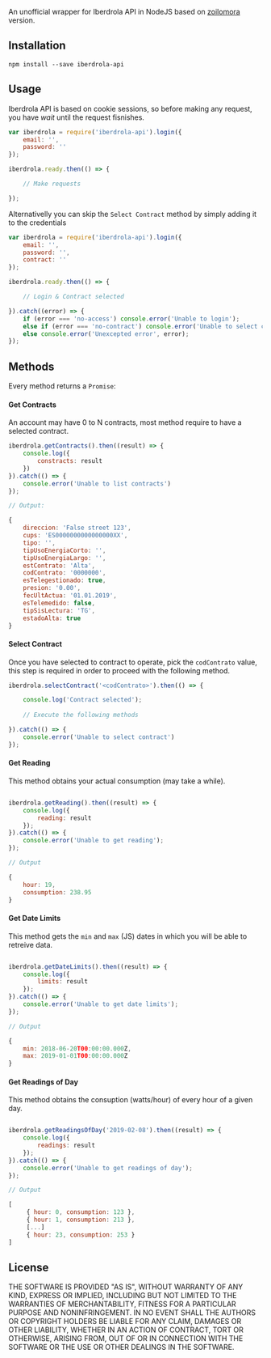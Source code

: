 An unofficial wrapper for Iberdrola API in NodeJS based on [zoilomora](https://github.com/zoilomora/iberdrola) version.
## Installation

```
npm install --save iberdrola-api
```

## Usage

Iberdrola API is based on cookie sessions, so before making any request, you have _wait_ until the request fisnishes.

```js
var iberdrola = require('iberdrola-api').login({
    email: '',
    password: ''
});

iberdrola.ready.then(() => {

    // Make requests

});
```

Alternativelly you can skip the `Select Contract` method by simply adding it to the credentials

```js
var iberdrola = require('iberdrola-api').login({
    email: '',
    password: '',
    contract: ''
});

iberdrola.ready.then(() => {

    // Login & Contract selected

}).catch((error) => {
    if (error === 'no-access') console.error('Unable to login');
    else if (error === 'no-contract') console.error('Unable to select contract');
    else console.error('Unexcepted error', error);
});
```

## Methods

Every method returns a `Promise`:

#### Get Contracts

An account may have 0 to N contracts, most method require to have a selected contract.

```js
iberdrola.getContracts().then((result) => {
    console.log({
        constracts: result
    })
}).catch(() => {
    console.error('Unable to list contracts')
});

// Output:

{
    direccion: 'False street 123',
    cups: 'ES0000000000000000XX',
    tipo: '',
    tipUsoEnergiaCorto: '',
    tipUsoEnergiaLargo: '',
    estContrato: 'Alta',
    codContrato: '0000000',
    esTelegestionado: true,
    presion: '0.00',
    fecUltActua: '01.01.2019',
    esTelemedido: false,
    tipSisLectura: 'TG',
    estadoAlta: true
}
```

#### Select Contract

Once you have selected to contract to operate, pick the `codContrato` value, this step is required in order to proceed with the following method.

```js
iberdrola.selectContract('<codContrato>').then(() => {

    console.log('Contract selected');
    
    // Execute the following methods

}).catch(() => {
    console.error('Unable to select contract')
});
```

#### Get Reading

This method obtains your actual consumption (may take a while).

```js

iberdrola.getReading().then((result) => {
    console.log({
        reading: result
    });
}).catch(() => {
    console.error('Unable to get reading');
});

// Output

{
    hour: 19,
    consumption: 238.95
}
```

#### Get Date Limits

This method gets the `min` and `max` (JS) dates in which you will be able to retreive data.

```js

iberdrola.getDateLimits().then((result) => {
    console.log({
        limits: result
    });
}).catch(() => {
    console.error('Unable to get date limits');
});

// Output

{
    min: 2018-06-20T00:00:00.000Z,
    max: 2019-01-01T00:00:00.000Z
}
```

#### Get Readings of Day

This method obtains the consuption (watts/hour) of every hour of a given day.

```js

iberdrola.getReadingsOfDay('2019-02-08').then((result) => {
    console.log({
        readings: result
    });
}).catch(() => {
    console.error('Unable to get readings of day');
});

// Output

[
     { hour: 0, consumption: 123 },
     { hour: 1, consumption: 213 },
     [...]
     { hour: 23, consumption: 253 }
]
```



## License

THE SOFTWARE IS PROVIDED "AS IS", WITHOUT WARRANTY OF ANY KIND, EXPRESS OR IMPLIED, INCLUDING BUT NOT LIMITED TO THE WARRANTIES OF MERCHANTABILITY, FITNESS FOR A PARTICULAR PURPOSE AND NONINFRINGEMENT. IN NO EVENT SHALL THE AUTHORS OR COPYRIGHT HOLDERS BE LIABLE FOR ANY CLAIM, DAMAGES OR OTHER LIABILITY, WHETHER IN AN ACTION OF CONTRACT, TORT OR OTHERWISE, ARISING FROM, OUT OF OR IN CONNECTION WITH THE SOFTWARE OR THE USE OR OTHER DEALINGS IN THE SOFTWARE.